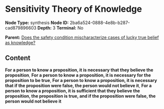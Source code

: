 # Sensitivity Theory of Knowledge

**Node Type:** synthesis
**Node ID:** 2ba6a524-0888-4e8b-b287-cad879896603
**Depth:** 3
**Terminal:** No

**Parent:** [Does the safety condition mischaracterize cases of lucky true belief as knowledge?](does-the-safety-condition-mischaracterize-cases-of-lucky-true-belief-as-knowledge.md)

## Content

**For a person to know a proposition, it is necessary that they believe the proposition**, **For a person to know a proposition, it is necessary for the proposition to be true**, **For a person to know a proposition, it is necessary that if the proposition were false, the person would not believe it**, **For a person to know a proposition, it is sufficient that they believe the proposition, the proposition is true, and if the proposition were false, the person would not believe it**
